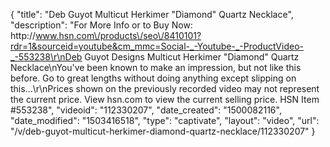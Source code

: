 {
    "title": "Deb Guyot Multicut Herkimer \"Diamond\" Quartz Necklace",
    "description": "For More Info or to Buy Now: http:\/\/www.hsn.com\/products\/seo\/8410101?rdr=1&sourceid=youtube&cm_mmc=Social-_-Youtube-_-ProductVideo-_-553238\r\nDeb Guyot Designs Multicut Herkimer \"Diamond\" Quartz Necklace\nYou've been known to make an impression, but not like this before. Go to great lengths without doing anything except slipping on this...\r\nPrices shown on the previously recorded video may not represent the current price.  View hsn.com to view the current selling price. HSN Item #553238",
    "videoid": "112330207",
    "date_created": "1500082116",
    "date_modified": "1503416518",
    "type": "captivate",
    "layout": "video",
    "url": "\/v\/deb-guyot-multicut-herkimer-diamond-quartz-necklace\/112330207"
}